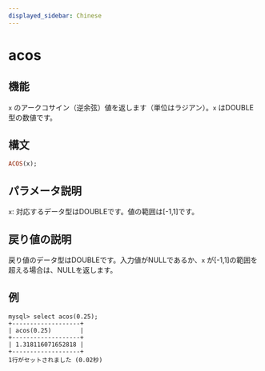 ```yaml
---
displayed_sidebar: Chinese
---
```


# acos

## 機能

`x` のアークコサイン（逆余弦）値を返します（単位はラジアン）。`x` はDOUBLE型の数値です。

## 構文

```Haskell
ACOS(x);
```

## パラメータ説明

`x`: 対応するデータ型はDOUBLEです。値の範囲は[-1,1]です。

## 戻り値の説明

戻り値のデータ型はDOUBLEです。入力値がNULLであるか、`x` が[-1,1]の範囲を超える場合は、NULLを返します。

## 例

```Plain Text
mysql> select acos(0.25);
+-------------------+
| acos(0.25)        |
+-------------------+
| 1.318116071652818 |
+-------------------+
1行がセットされました (0.02秒)
```

